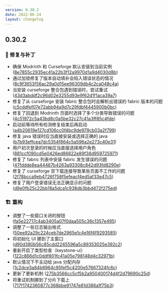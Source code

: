 ```yaml
---
version: 0.30.2
date: 2022-06-24
layout: changelog
---
```

## 0.30.2
### 🐛 修复与补丁

- 确保 Modrinth 和 Curseforge 默认安装到当前实例 ([8e7855c2935ec41a22b3f12a9970d1a9d4030d8b](https://github.com/Voxelum/x-minecraft-launcher/commit/8e7855c2935ec41a22b3f12a9970d1a9d4030d8b))
- 通过加锁修复了版本自动填补会陷入错误状态的情况 ([8c9f3653f56ac29a0d15ee96309db4c2ca048c4a](https://github.com/Voxelum/x-minecraft-launcher/commit/8c9f3653f56ac29a0d15ee96309db4c2ca048c4a))
- 当安装 curseforge 整合包遇到错误时，尝试重试 ([43d3abddf2c96d02e3255d93e9f62d1f1aca39a7](https://github.com/Voxelum/x-minecraft-launcher/commit/43d3abddf2c96d02e3255d93e9f62d1f1aca39a7))
- 修复了从 curseforge 安装 fabric 整合包时会解析出错误的 fabric 版本的问题 ([c5cddfef07e72abb94a9d7c29fdbf4445900b0bc](https://github.com/Voxelum/x-minecraft-launcher/commit/c5cddfef07e72abb94a9d7c29fdbf4445900b0bc))
- 修复了回退到 Modrinth 页面时选择了多个分类导致错误的问题 ([4c51972c5a43bd8c0a5be32c27c41a3ff85c4fde](https://github.com/Voxelum/x-minecraft-launcher/commit/4c51972c5a43bd8c0a5be32c27c41a3ff85c4fde))
- 启动前等待所有检测修复结束后再启动 ([a4b20619e127cd106cc0f4bc9de979cb03a2f799](https://github.com/Voxelum/x-minecraft-launcher/commit/a4b20619e127cd106cc0f4bc9de979cb03a2f799))
- 修复 java 错误时应当直接安装或选择正确的 java ([b7b93effcea7dc5354f864c5a596a2e273c40e31](https://github.com/Voxelum/x-minecraft-launcher/commit/b7b93effcea7dc5354f864c5a596a2e273c40e31))
- 用户初次登录的时候应当直接选择用户角色 ([881ccf090cd5e0426ed86622e89f38d959725971](https://github.com/Voxelum/x-minecraft-launcher/commit/881ccf090cd5e0426ed86622e89f38d959725971))
- 修复了 fabric 列表中安装 fabric 发生错误的问题 ([47fddde8ea44467b4263a93308c842d93fd8290e](https://github.com/Voxelum/x-minecraft-launcher/commit/47fddde8ea44467b4263a93308c842d93fd8290e))
- 修复了 curseforge 空下载连接导致某些页面不工作的问题 ([2f78bcca9eb4726f758f5efeacf4ed5af33e47c5](https://github.com/Voxelum/x-minecraft-launcher/commit/2f78bcca9eb4726f758f5efeacf4ed5af33e47c5))
- 修复了用户登录错误无法正确显示的问题 ([d9e0fb25c22bb18a5dca1c938db3bbd472f275ed](https://github.com/Voxelum/x-minecraft-launcher/commit/d9e0fb25c22bb18a5dca1c938db3bbd472f275ed))

### 🏗️ 重构

- 调整了一些窗口关闭的按钮 ([fa5e22717c4ab3405a07f0daa505c36c1357e495](https://github.com/Voxelum/x-minecraft-launcher/commit/fa5e22717c4ab3405a07f0daa505c36c1357e495))
- 调整了一些日志输出格式 ([50ee92a29c224ceb7de2965e1c4e16f4f9293585](https://github.com/Voxelum/x-minecraft-launcher/commit/50ee92a29c224ceb7de2965e1c4e16f4f9293585))
- 将初始化 UI 挪到了主窗口 ([d90d380b56c85cdd2245596a5c89353025e392c2](https://github.com/Voxelum/x-minecraft-launcher/commit/d90d380b56c85cdd2245596a5c89353025e392c2))
- 重新开启了类型检查（keystone-ui） ([122c866d1c0ddf801fc41a05e798148d4c32971b](https://github.com/Voxelum/x-minecraft-launcher/commit/122c866d1c0ddf801fc41a05e798148d4c32971b))
- 默认情况下不主动给 java 分配内存 ([1c2dce3a84b6964c95fef5c4200e57667324fc6c](https://github.com/Voxelum/x-minecraft-launcher/commit/1c2dce3a84b6964c95fef5c4200e57667324fc6c))
- 更新了更新机制 ([275b3566cc5cf5b2a950400174d4f2d79690c25d](https://github.com/Voxelum/x-minecraft-launcher/commit/275b3566cc5cf5b2a950400174d4f2d79690c25d))
- 将重试机制挪到了分片下载上 ([717f1742360877c368bbe91747e61d386a1f75b3](https://github.com/Voxelum/x-minecraft-launcher/commit/717f1742360877c368bbe91747e61d386a1f75b3))
